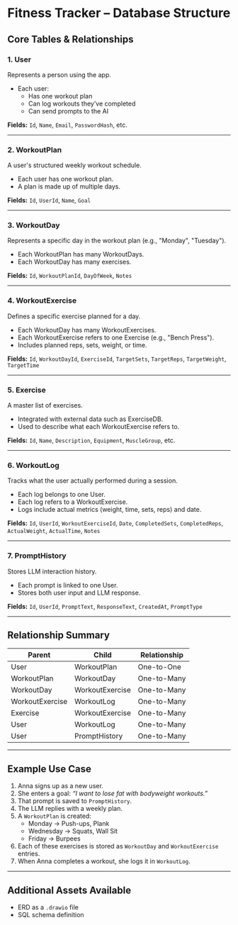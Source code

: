 # Fitness Tracker – Database Structure

## Core Tables & Relationships

### 1. User

Represents a person using the app.

- Each user:
  - Has one workout plan
  - Can log workouts they’ve completed
  - Can send prompts to the AI

**Fields:** `Id`, `Name`, `Email`, `PasswordHash`, etc.

---

### 2. WorkoutPlan

A user's structured weekly workout schedule.

- Each user has one workout plan.
- A plan is made up of multiple days.

**Fields:** `Id`, `UserId`, `Name`, `Goal`

---

### 3. WorkoutDay

Represents a specific day in the workout plan (e.g., "Monday", "Tuesday").

- Each WorkoutPlan has many WorkoutDays.
- Each WorkoutDay has many exercises.

**Fields:** `Id`, `WorkoutPlanId`, `DayOfWeek`, `Notes`

---

### 4. WorkoutExercise

Defines a specific exercise planned for a day.

- Each WorkoutDay has many WorkoutExercises.
- Each WorkoutExercise refers to one Exercise (e.g., "Bench Press").
- Includes planned reps, sets, weight, or time.

**Fields:** `Id`, `WorkoutDayId`, `ExerciseId`, `TargetSets`, `TargetReps`, `TargetWeight`, `TargetTime`

---

### 5. Exercise

A master list of exercises.

- Integrated with external data such as ExerciseDB.
- Used to describe what each WorkoutExercise refers to.

**Fields:** `Id`, `Name`, `Description`, `Equipment`, `MuscleGroup`, etc.

---

### 6. WorkoutLog

Tracks what the user actually performed during a session.

- Each log belongs to one User.
- Each log refers to a WorkoutExercise.
- Logs include actual metrics (weight, time, sets, reps) and date.

**Fields:** `Id`, `UserId`, `WorkoutExerciseId`, `Date`, `CompletedSets`, `CompletedReps`, `ActualWeight`, `ActualTime`, `Notes`

---

### 7. PromptHistory

Stores LLM interaction history.

- Each prompt is linked to one User.
- Stores both user input and LLM response.

**Fields:** `Id`, `UserId`, `PromptText`, `ResponseText`, `CreatedAt`, `PromptType`

---

## Relationship Summary

| Parent         | Child             | Relationship  |
|----------------|------------------|---------------|
| User           | WorkoutPlan       | One-to-One    |
| WorkoutPlan    | WorkoutDay        | One-to-Many   |
| WorkoutDay     | WorkoutExercise   | One-to-Many   |
| WorkoutExercise| WorkoutLog        | One-to-Many   |
| Exercise       | WorkoutExercise   | One-to-Many   |
| User           | WorkoutLog        | One-to-Many   |
| User           | PromptHistory     | One-to-Many   |

---

## Example Use Case

1. Anna signs up as a new user.
2. She enters a goal: *“I want to lose fat with bodyweight workouts.”*
3. That prompt is saved to `PromptHistory`.
4. The LLM replies with a weekly plan.
5. A `WorkoutPlan` is created:
   - Monday → Push-ups, Plank
   - Wednesday → Squats, Wall Sit
   - Friday → Burpees
6. Each of these exercises is stored as `WorkoutDay` and `WorkoutExercise` entries.
7. When Anna completes a workout, she logs it in `WorkoutLog`.

---

## Additional Assets Available

- ERD as a `.drawio` file
- SQL schema definition
